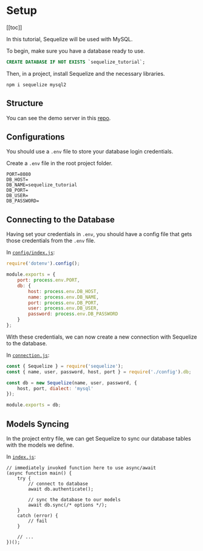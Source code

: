 # Setup

[[toc]]

In this tutorial, Sequelize will be used with MySQL.

To begin, make sure you have a database ready to use.

```sql
CREATE DATABASE IF NOT EXISTS `sequelize_tutorial`;
```

Then, in a project, install Sequelize and the necessary libraries.

```
npm i sequelize mysql2
```

## Structure

You can see the demo server in this [repo](https://github.com/chungkw/sequelize_tutorial/tree/main/server).

## Configurations

You should use a `.env` file to store your database login credentials.

Create a `.env` file in the root project folder.

```
PORT=8080
DB_HOST=
DB_NAME=sequelize_tutorial
DB_PORT=
DB_USER=
DB_PASSWORD=
```

## Connecting to the Database

Having set your credentials in `.env`, you should have a config file that gets those credentials from the `.env` file.

In [`config/index.js`](../server/src/config/index.js):

```js
require('dotenv').config();

module.exports = {
    port: process.env.PORT,
    db: {
        host: process.env.DB_HOST,
        name: process.env.DB_NAME,
        port: process.env.DB_PORT,
        user: process.env.DB_USER,
        password: process.env.DB_PASSWORD
    }
};
```

With these credentials, we can now create a new connection with Sequelize to the database.

In [`connection.js`](../server/src/config/connection.js):

```js
const { Sequelize } = require('sequelize');
const { name, user, password, host, port } = require('./config').db;

const db = new Sequelize(name, user, password, {
    host, port, dialect: 'mysql'
});

module.exports = db;
```

## Models Syncing

In the project entry file, we can get Sequelize to sync our database tables with the models we define.

In [`index.js`](../server/index.js):

```js{7-8}
// immediately invoked function here to use async/await
(async function main() {
    try {
        // connect to database
        await db.authenticate();

        // sync the database to our models
        await db.sync(/* options */);
    }
    catch (error) {
        // fail
    }

    // ...
})();
```
